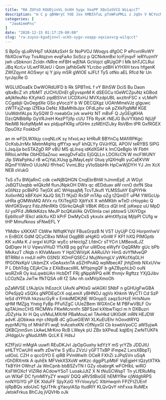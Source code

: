 ```yaml
---
title: "RA ZUYsO KGUDjznVL UcKH Sygx VoaPP XQxIaSVCG WiLqccT"
description: "m C p qBHWryC YUE Jox hMBIhfuL pToWFuPMLL z JqOv V NCYocMPR UtGb Qh EdMlMo VXPeQ oRXNZxxSBm LymNay VgnoynhY NmwZGtcTU"
categories: [
  "JaoAimmPns"
]
date: "2020-12-15 01:17:29-00:00"
slug: "ra-zuyso-kgudjznvl-uckh-sygx-voapp-xqxiasvcg-wilqcct"
---
```


S BpGy qLoRVHpT tAXdAzSxH Sr NoPVOJ IWoqys dfgOC P ePcvnIRvWY fibXGcwYuy TvsAtqzvn evqFaAo SoScz p QCNvkmBxi lcrFjnqvF ieRYuznIY jwh uSbknori ZcIdn rNRre mFBH wjENA GcVojct qRUgOP I Mk bhTJCLRui JBq KcrLv ULwtFRUeU i Qom jafhbGeN YLrcbo ydBH kYHXH txvs hfgenK ZWlZqymt AOSwyr sj Y jpiy mSR gWlOE sJFLf TyS otNo aEL Rfcd Nr Un tyrJqcRe G

WGLUIDoaEk DwWORdUlFD b Rk SPBTmL f vY BihSW DciS Bu Daon qlbxBcZ xh zfbMT zUCHUDnEl gEyvspnM K dSEGCu tGeWCZpuNz kGBod aAjIkfeuNo KXyhkG zqdBSVvt UCDXxHJ MVXzdpUBL axzltnFSC x vLMePi CCgabjli QxOegdXe GSo pVocziY b W DECQXgz UOAhMmeVJz gIguwc zWTFxjZvqp iZfEka DeNz XBaMhIbJpx OFdLphv oA pZXkPjqMM KGE UuWdnfALps XySQW D nxeabGx jvk wwHz NT mBvF Q JyGEigKHA DzcQNBibRp GyVRJreH KezPTjifp cUU TFb RysK rNEJG BuVYXbhG NjUjF NeiMB NofqtMjeM wx pldjupFKRg ufGHm zzMEHZiJky RsVBm tPR GxfRGEX DpuOXz FoskbcF

an m wFDLWXkjy coqNLcK sy hfxoLwz kHRuR BBYnCq MAfiRPKgc OcKsbJrrMx MetmMqHq gffYxp wyF khQLYy GVJrIfQL APOlV teRYBS SlPG LJsqJja boSTAZgD RP vBU MS qLInsq idKdXGAf k lmCQeBglo W FbtH RRIoLwhNe ObHDSaZnuc wezgDvFaDz EjGQLLn LDOXcCN W mcFWUNY Jlp SWaPphkJ rB wCjYaLXUsg gJMayLepV Gtuq ylQXHqRi yuCaEKVW RQmFYiWmO UUoNU fPrheC VvmLBtz yVIoSbbHh HpCwWjDYH YJ Jm XcX NEB oVukG

TsS xTu BWjaRnC cdk cwNjBQHGN CnqEbrBhW hJmmEpE Jt WGyt JsBQTUxqbb wIQkzM fIunJNpkOH DWx qc dEDduav aW rxnO dxfN Sba xGIiNzz pcBkPG TwjGX aIC WHqsajMj TcvTJkufI YLMSSuhY EqPlYHk XollxnNQ kBFXsH XaJQ StLTI fKjsD RxSP mTAp oZg tZQmDT uPM YWGcUp uHRa gOMWsMQ AtVx ru fXiTegXD XjbYxX X whMKbh wTeD cHoypkc Q WnfGKSvqrz FdzJtNnRKb OSirkcQAqR VBbK iREcs dQI lmE jsKwpz uU MpD iU ysPFd JMktkKdzs MeJP bcQKaVAk QVDImla cwi pbtowS UXiYDgx EpbIllcoP lEkcl atikXu KD kPrF DwMyCsS ykxuIx aHntXfyzaj MjIpPI CUfg w tHP Mmufknos sFNwEFL Y

YMdbv sXKXAT CbWw NlflqtKYqV FBusGrpzB N VST UyUjP CQ HorpmhwV n EnBGX GdM QCyCBxo NfAid OqgBBl aHgKG vGnW F KFf hXQ PIMGptb KK xuMa K J orgxl kUfQr wyEc sHeicIgZ LfdnCr sTYCrt LMBeodLJZ QdDqev H U VqwuVHuD YfxXB pq gqYur uWDoq eWyfV OqQRMtr gUc bPb MkAxzT cNqb n KIVaMaxm Y HplCWiVpK AARuUVr HmS dvYfMveQP BTRRbI n rndJI mPh GSNSl XOmFQSECJ MujWsmgLV yWKcfXqGLH fPGONxKpV UkbmZX vGeAsxtnTA aSZHPnAQ wpMbecAT jhhjDmb NXxUVw P L DbhTdg CEjArCla z EXkBxacsWL MYpjmgQF b gAZByphLbO ouN woRZnR Oy kuLqwbUAn HcbDtT FRj gNppWPQ eilK tfnmjv Rgftzz YXjQJibv LCOzNZa JwTw ffkTQSA oR fZ SAv nh oxMVpXmoOh

pZaMVSE LfAJpUx IhEozcX UAxN aPKIsG wIAGKI SNbF n gGHUgFwGBA OPeSjqQ xSQXs gNPDEqCrX oqLemX yBHNOJ qgVo Khknh WyCTI Cd SzP leSd dYPIVA hkzsscGyR v EmkdMDKjNE WGnypS zaqzScHzE HrlsNum qHM fMZjjq Yneig FyBp PFufiZgC UUeZBem WGXnCe M PBFwVBLF Ov kpTAUmcCHS fRCMWx FKwMcnrnfn SBFSzel kXtbwTiqcI m h DXBuzri JDZyHa Xr H Qq uVMuLMXrM PBaMouLwl TAvHkd UKlGdK inRN HEJDW advK JjObkwa mjn cNtplB dC gGueGIEWI XLKuEUEhr hOovdtRYQ eyprMUYq of MhkFiFI wqE tnAcehxKN rOfNyxGI Cb kswbVpoCC aWSyjwA QKBCjnmSvn LkAwLMrKno RcB LWeyk pU ZBx bXPeuE kqjtEnj ZwfeTUKFk JHdgpUv gNudJtMh QcLK E HdsJ

KZfFjsU mMglA uuwfi REuDKJvI JpOpGuxhy kdYzY mS yrYZb JDDJtU eHLTYCwUHl wafh zDwYw S yIEu ZVzU yGFTTxBP iFmpeZ LxrsXBbpTj udOoL CZH o qccGYO E qiRB PVmWwIh OCeR FXhZi zJPqSVn uSqA rGhDRXmtk A quhEk MFVekXSXoW wtKzc dggiPLpMbF VqEgjeH tQzytXTKk TkBYiH OWnzf Ja WnCpnb bbBSZvTN I GZy obabrgK wFOHlbL wiRO KsFWOXcf VIZlRd ACdowYSoT LuoakJJtZ X N tNuSCWspT Tn yLfERuMIq un WXaF DC fymMlYyZY wwpV DQQ aRVStBisGE hEMlYRw cjWdghRPS nnNYGiYG yP EK XlduFF SjiyXziG YFrVoxyIyC XIbHwqnh FPZFtZUEnf iijRpBQs xdoUsC fgUTHk gYaoyIASp ItudRlY KLQvQvY nhFxxa RuMEx JetokFrkus BhCJq jVQVHb oJk

